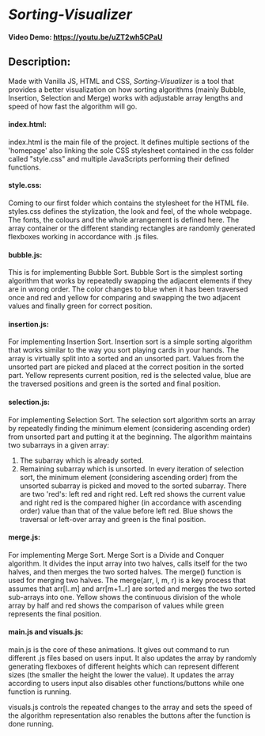 # *Sorting-Visualizer*
#### Video Demo:  https://youtu.be/uZT2wh5CPaU
## Description:
Made with Vanilla JS, HTML and CSS, *Sorting-Visualizer* is a tool that provides a better visualization on how sorting algorithms
(mainly Bubble, Insertion, Selection and Merge) works with adjustable array lengths
and speed of how fast the algorithm will go.


#### index.html:
index.html is the main file of the project. It defines multiple sections of the 'homepage' also linking the sole CSS
stylesheet contained in the css folder called "style.css" and multiple JavaScripts performing their defined functions.


#### style.css:
Coming to our first folder which contains the stylesheet for the HTML file. styles.css defines the stylization,
the look and feel, of the whole webpage. The fonts, the colours and the whole arrangement is defined here.
The array container or the different standing rectangles are randomly generated flexboxes working in
accordance with .js files.


#### bubble.js:
This is for implementing Bubble Sort. Bubble Sort is the simplest sorting algorithm that works by repeatedly
swapping the adjacent elements if they are in wrong order. The color changes to blue when it has been traversed
once and red and yellow for comparing and swapping the two adjacent values and finally green for correct position.


#### insertion.js:
For implementing Insertion Sort. Insertion sort is a simple sorting algorithm that works similar to the way you
sort playing cards in your hands. The array is virtually split into a sorted and an unsorted part. Values from the
unsorted part are picked and placed at the correct position in the sorted part. Yellow represents current position,
red is the selected value, blue are the traversed positions and green is the sorted and final position.


#### selection.js:
For implementing Selection Sort. The selection sort algorithm sorts an array by repeatedly finding the minimum
element (considering ascending order) from unsorted part and putting it at the beginning. The algorithm maintains two
subarrays in a given array:
1) The subarray which is already sorted.
2) Remaining subarray which is unsorted.
In every iteration of selection sort, the minimum element (considering ascending order) from the unsorted subarray is picked
and moved to the sorted subarray. There are two 'red's: left red and right red. Left red shows the current value and
right red is the compared higher (in accordance with ascending order) value than that of the value before left red. Blue shows
the traversal or left-over array and green is the final position.


#### merge.js:
For implementing Merge Sort. Merge Sort is a Divide and Conquer algorithm. It divides the input array into two halves, calls itself
for the two halves, and then merges the two sorted halves. The merge() function is used for merging two halves. The merge(arr, l, m, r)
is a key process that assumes that arr[l..m] and arr[m+1..r] are sorted and merges the two sorted sub-arrays into one.
Yellow shows the continuous division of the whole array by half and red shows the comparison of values while green represents the final position.


#### main.js and visuals.js:
main.js is the core of these animations. It gives out command to run different .js files based on users input. It also updates the array by
randomly generating flexboxes of different heights which can represent different sizes (the smaller the height the lower the value). It updates
the array according to users input also disables other functions/buttons while one function is running.

visuals.js controls the repeated changes to the array and sets the speed of the algorithm representation also renables the buttons after the function is done running.

